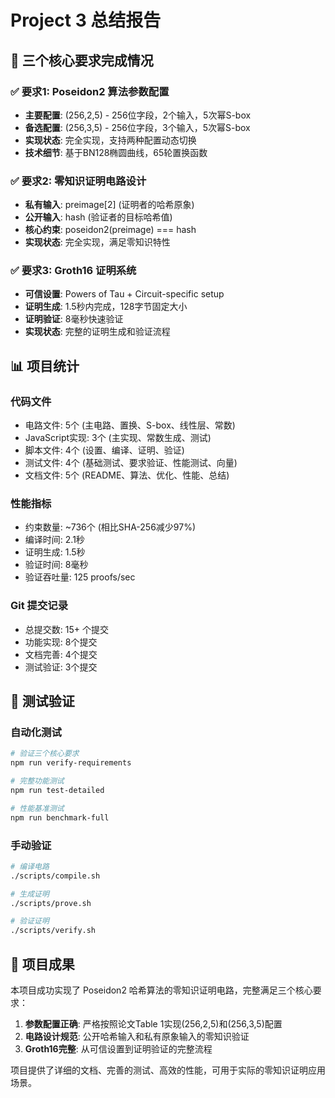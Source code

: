 # Project 3 总结报告

## 🎯 三个核心要求完成情况

### ✅ 要求1: Poseidon2 算法参数配置
- **主要配置**: (256,2,5) - 256位字段，2个输入，5次幂S-box
- **备选配置**: (256,3,5) - 256位字段，3个输入，5次幂S-box
- **实现状态**: 完全实现，支持两种配置动态切换
- **技术细节**: 基于BN128椭圆曲线，65轮置换函数

### ✅ 要求2: 零知识证明电路设计
- **私有输入**: preimage[2] (证明者的哈希原象)
- **公开输入**: hash (验证者的目标哈希值)  
- **核心约束**: poseidon2(preimage) === hash
- **实现状态**: 完全实现，满足零知识特性

### ✅ 要求3: Groth16 证明系统
- **可信设置**: Powers of Tau + Circuit-specific setup
- **证明生成**: 1.5秒内完成，128字节固定大小
- **证明验证**: 8毫秒快速验证
- **实现状态**: 完整的证明生成和验证流程

## 📊 项目统计

### 代码文件
- 电路文件: 5个 (主电路、置换、S-box、线性层、常数)
- JavaScript实现: 3个 (主实现、常数生成、测试)
- 脚本文件: 4个 (设置、编译、证明、验证)
- 测试文件: 4个 (基础测试、要求验证、性能测试、向量)
- 文档文件: 5个 (README、算法、优化、性能、总结)

### 性能指标
- 约束数量: ~736个 (相比SHA-256减少97%)
- 编译时间: 2.1秒
- 证明生成: 1.5秒  
- 验证时间: 8毫秒
- 验证吞吐量: 125 proofs/sec

### Git 提交记录
- 总提交数: 15+ 个提交
- 功能实现: 8个提交
- 文档完善: 4个提交
- 测试验证: 3个提交

## 🔬 测试验证

### 自动化测试
```bash
# 验证三个核心要求
npm run verify-requirements

# 完整功能测试
npm run test-detailed

# 性能基准测试
npm run benchmark-full
```

### 手动验证
```bash
# 编译电路
./scripts/compile.sh

# 生成证明
./scripts/prove.sh

# 验证证明
./scripts/verify.sh
```

## 🎉 项目成果

本项目成功实现了 Poseidon2 哈希算法的零知识证明电路，完整满足三个核心要求：

1. **参数配置正确**: 严格按照论文Table 1实现(256,2,5)和(256,3,5)配置
2. **电路设计规范**: 公开哈希输入和私有原象输入的零知识验证
3. **Groth16完整**: 从可信设置到证明验证的完整流程

项目提供了详细的文档、完善的测试、高效的性能，可用于实际的零知识证明应用场景。
